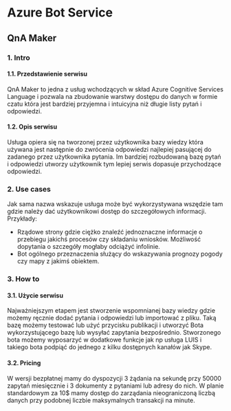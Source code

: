 # Azure Bot Service

## QnA Maker
### 1. Intro 
####  1.1. Przedstawienie serwisu
QnA Maker to jedna z usług wchodzących w skład Azure Cognitive Services Language i pozwala na zbudowanie warstwy dostępu do danych w formie czatu która jest bardziej przyjemna i intuicyjna niż długie listy pytań i odpowiedzi.
####   1.2. Opis serwisu
Usługa opiera się na tworzonej przez użytkownika bazy wiedzy która używana jest następnie do zwrócenia odpowiedzi najlepiej pasującej do zadanego przez użytkownika pytania. Im bardziej rozbudowaną bazę pytań i odpowiedzi utworzy użytkownik tym lepiej serwis dopasuje przychodzące odpowiedzi.
### 2. Use cases
Jak sama nazwa wskazuje usługa może być wykorzystywana wszędzie tam gdzie należy dać użytkownikowi dostęp do szczegółowych informacji. Przykłady:
- Rządowe strony gdzie ciężko znaleźć jednoznaczne informacje o przebiegu jakichś procesów czy składaniu wniosków. Możliwość dopytania o szczegóły mogłaby odciążyć infolinie.
- Bot ogólnego przeznaczenia służący do wskazywania prognozy pogody czy mapy z jakimś obiektem.

### 3. How to
####   3.1. Użycie serwisu
Najważniejszym etapem jest stworzenie wspomnianej bazy wiedzy gdzie możemy ręcznie dodać pytania i odpowiedzi lub importować z pliku. Taką bazę możemy testować lub użyć przycisku publikacji i utworzyć Bota wykorzystującego bazę lub wysyłać zapytania bezpośrednio. Stworzonego bota możemy wyposarzyć w dodatkowe funkcje jak np usługa LUIS i takiego bota podpiąć do jednego z kilku dostępnych kanałów jak Skype.
####   3.2. Pricing
W wersji bezpłatnej mamy do dyspozycji 3 żądania na sekundę przy 50000 zapytań miesięcznie i 3 dokumenty z pytaniami lub adresy do nich. W planie standardowym za 10$ mamy dostęp do zarządania nieograniczoną liczbą danych przy podobnej liczbie maksymalnych transakcji na minute.